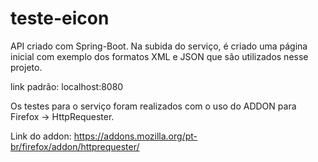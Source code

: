 # teste-eicon

API criado com Spring-Boot.
Na subida do serviço, é criado uma página inicial com exemplo dos formatos XML e JSON que são utilizados nesse projeto.

link padrão: localhost:8080

Os testes para o serviço foram realizados com o uso do ADDON para Firefox -> HttpRequester.

Link do addon: https://addons.mozilla.org/pt-br/firefox/addon/httprequester/
